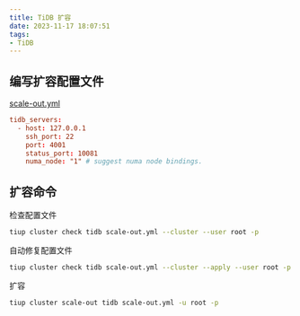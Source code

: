 ```yaml
---
title: TiDB 扩容
date: 2023-11-17 18:07:51
tags:
- TiDB
---
```


## 编写扩容配置文件

<u>scale-out.yml</u>

```conf
tidb_servers:
  - host: 127.0.0.1
    ssh_port: 22
    port: 4001
    status_port: 10081
    numa_node: "1" # suggest numa node bindings.   
```

## 扩容命令

检查配置文件

```bash
tiup cluster check tidb scale-out.yml --cluster --user root -p
```

自动修复配置文件

```bash
tiup cluster check tidb scale-out.yml --cluster --apply --user root -p
```

扩容

```bash
tiup cluster scale-out tidb scale-out.yml -u root -p
```

